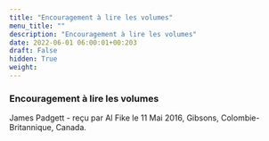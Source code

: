 ```yaml
---
title: "Encouragement à lire les volumes"
menu_title: ""
description: "Encouragement à lire les volumes"
date: 2022-06-01 06:00:01+00:203
draft: False
hidden: True
weight:
---
```

### Encouragement à lire les volumes

James Padgett - reçu par Al Fike le 11 Mai 2016, Gibsons, Colombie-Britannique, Canada.



